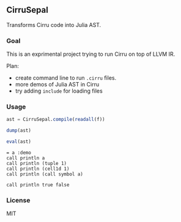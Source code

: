 
CirruSepal
----

Transforms Cirru code into Julia AST.

### Goal

This is an exprimental project trying to run Cirru on top of LLVM IR.

Plan:

* create command line to run `.cirru` files.
* more demos of Julia AST in Cirru
* try adding `include` for loading files

### Usage

```julia
ast = CirruSepal.compile(readall(f))

dump(ast)

eval(ast)
```

```cirru
= a :demo
call println a
call println (tuple 1)
call println (cell1d 1)
call println (call symbol a)

call println true false
```

### License

MIT
